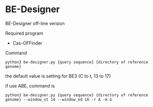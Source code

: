 # BE-Designer
BE-Designer off-line version

Required program

- Cas-OFFinder



Command

    python3 be-designer.py {query sequence} {directory of reference genome}

the default value is setting for BE3 (C to t, 13 to 17)

if use ABE, command is

    python3 be-designer.py {query sequence} {directory of reference genome} --window_st 14 --window_ed 16 -r A -m G



